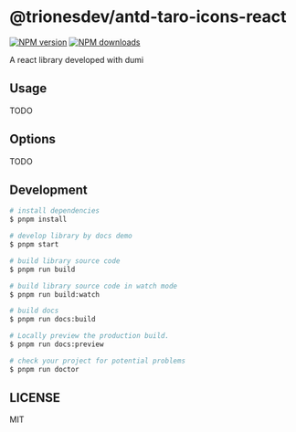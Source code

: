 # @trionesdev/antd-taro-icons-react

[![NPM version](https://img.shields.io/npm/v/@trionesdev/antd-taro-icons-react.svg?style=flat)](https://npmjs.org/package/@trionesdev/antd-taro-icons-react)
[![NPM downloads](http://img.shields.io/npm/dm/@trionesdev/antd-taro-icons-react.svg?style=flat)](https://npmjs.org/package/@trionesdev/antd-taro-icons-react)

A react library developed with dumi

## Usage

TODO

## Options

TODO

## Development

```bash
# install dependencies
$ pnpm install

# develop library by docs demo
$ pnpm start

# build library source code
$ pnpm run build

# build library source code in watch mode
$ pnpm run build:watch

# build docs
$ pnpm run docs:build

# Locally preview the production build.
$ pnpm run docs:preview

# check your project for potential problems
$ pnpm run doctor
```

## LICENSE

MIT
